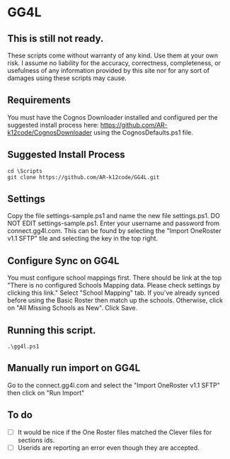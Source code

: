 # GG4L

## This is still not ready.
These scripts come without warranty of any kind. Use them at your own risk. I assume no liability for the accuracy, correctness, completeness, or usefulness of any information provided by this site nor for any sort of damages using these scripts may cause.

## Requirements
You must have the Cognos Downloader installed and configured per the suggested install process here:
https://github.com/AR-k12code/CognosDownloader using the CognosDefaults.ps1 file.

## Suggested Install Process
````
cd \Scripts
git clone https://github.com/AR-k12code/GG4L.git
````

## Settings
Copy the file settings-sample.ps1 and name the new file settings.ps1. DO NOT EDIT settings-sample.ps1. Enter your username and password from connect.gg4l.com.  This can be found by selecting the "Import OneRoster v1.1 SFTP" tile and selecting the key in the top right.

## Configure Sync on GG4L
You must configure school mappings first. There should be link at the top "There is no configured Schools Mapping data. Please check settings by clicking this link."
Select "School Mapping" tab.  If you've already synced before using the Basic Roster then match up the schools. Otherwise, click on "All Missing Schools as New". Click Save.

## Running this script.
````
.\gg4l.ps1
````

## Manually run import on GG4L
Go to the connect.gg4l.com and select the "Import OneRoster v1.1 SFTP" then click on "Run Import"

## To do
- [ ] It would be nice if the One Roster files matched the Clever files for sections ids.
- [ ] Userids are reporting an error even though they are accepted.